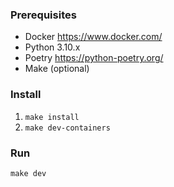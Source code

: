 ### Prerequisites
* Docker https://www.docker.com/
* Python 3.10.x
* Poetry https://python-poetry.org/
* Make (optional)

### Install
1. `make install`
2. `make dev-containers`

### Run
```shell
make dev
```